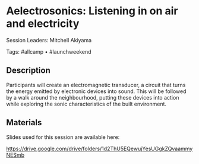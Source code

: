 # Aelectrosonics: Listening in on air and electricity

Session Leaders: Mitchell Akiyama

Tags: #allcamp • #launchweekend

## Description
Participants will create an electromagnetic transducer, a circuit that turns the energy emitted by electronic devices into sound. This will be followed by a walk around the neighbourhood, putting these devices into action while exploring the sonic characteristics of the built environment.

## Materials
Slides used for this session are available here:

https://drive.google.com/drive/folders/1d2ThU5EQewujYesUGgkZQvaammyNESmb


